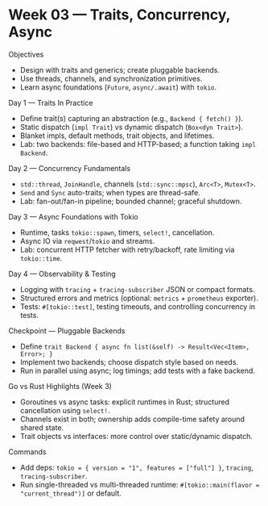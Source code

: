 # Week 03 — Traits, Concurrency, Async

Objectives
- Design with traits and generics; create pluggable backends.
- Use threads, channels, and synchronization primitives.
- Learn async foundations (`Future`, `async/.await`) with `tokio`.

Day 1 — Traits In Practice
- Define trait(s) capturing an abstraction (e.g., `Backend { fetch() }`).
- Static dispatch (`impl Trait`) vs dynamic dispatch (`Box<dyn Trait>`).
- Blanket impls, default methods, trait objects, and lifetimes.
- Lab: two backends: file-based and HTTP-based; a function taking `impl Backend`.

Day 2 — Concurrency Fundamentals
- `std::thread`, `JoinHandle`, channels (`std::sync::mpsc`), `Arc<T>`, `Mutex<T>`.
- `Send` and `Sync` auto-traits; when types are thread-safe.
- Lab: fan-out/fan-in pipeline; bounded channel; graceful shutdown.

Day 3 — Async Foundations with Tokio
- Runtime, tasks `tokio::spawn`, timers, `select!`, cancellation.
- Async IO via `reqwest`/`tokio` and streams.
- Lab: concurrent HTTP fetcher with retry/backoff, rate limiting via `tokio::time`.

Day 4 — Observability & Testing
- Logging with `tracing` + `tracing-subscriber` JSON or compact formats.
- Structured errors and metrics (optional: `metrics` + `prometheus` exporter).
- Tests: `#[tokio::test]`, testing timeouts, and controlling concurrency in tests.

Checkpoint — Pluggable Backends
- Define `trait Backend { async fn list(&self) -> Result<Vec<Item>, Error>; }`
- Implement two backends; choose dispatch style based on needs.
- Run in parallel using async; log timings; add tests with a fake backend.

Go vs Rust Highlights (Week 3)
- Goroutines vs async tasks: explicit runtimes in Rust; structured cancellation using `select!`.
- Channels exist in both; ownership adds compile-time safety around shared state.
- Trait objects vs interfaces: more control over static/dynamic dispatch.

Commands
- Add deps: `tokio = { version = "1", features = ["full"] }`, `tracing`, `tracing-subscriber`.
- Run single-threaded vs multi-threaded runtime: `#[tokio::main(flavor = "current_thread")]` or default.

